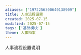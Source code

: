 ```yaml
---
aliases: ["1972256300640138909"]
title: 人事流程设置
created: 2025-07-15
modified: 2025-07-15
tags: ['基础模块']
theme: 人事档案
---
```


人事流程设置说明